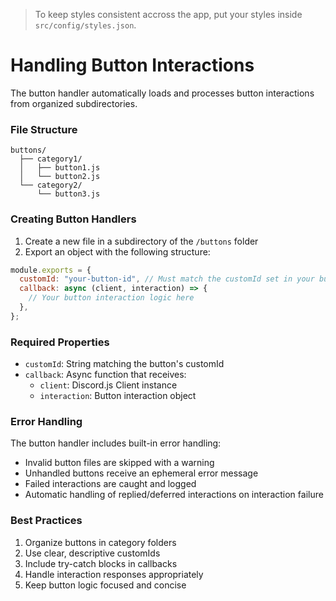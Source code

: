 > To keep styles consistent accross the app, put your styles inside `src/config/styles.json`.

# Handling Button Interactions

The button handler automatically loads and processes button interactions from organized subdirectories.

### File Structure

```
buttons/
  ├── category1/
  │   ├── button1.js
  │   └── button2.js
  └── category2/
      └── button3.js
```

### Creating Button Handlers

1. Create a new file in a subdirectory of the `/buttons` folder
2. Export an object with the following structure:

```javascript
module.exports = {
  customId: "your-button-id", // Must match the customId set in your button
  callback: async (client, interaction) => {
    // Your button interaction logic here
  },
};
```

### Required Properties

- `customId`: String matching the button's customId
- `callback`: Async function that receives:
  - `client`: Discord.js Client instance
  - `interaction`: Button interaction object

### Error Handling

The button handler includes built-in error handling:

- Invalid button files are skipped with a warning
- Unhandled buttons receive an ephemeral error message
- Failed interactions are caught and logged
- Automatic handling of replied/deferred interactions on interaction failure

### Best Practices

1. Organize buttons in category folders
2. Use clear, descriptive customIds
3. Include try-catch blocks in callbacks
4. Handle interaction responses appropriately
5. Keep button logic focused and concise
